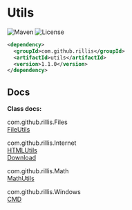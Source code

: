 # Utils 

![Maven](https://img.shields.io/maven-central/v/com.github.rillis/utils)
![License](https://img.shields.io/github/license/rillis/utils)

```xml
<dependency>
  <groupId>com.github.rillis</groupId>
  <artifactId>utils</artifactId>
  <version>1.1.0</version>
</dependency>
```

## Docs

**Class docs:**  
  
com.github.rillis.Files  
[FileUtils](https://github.com/rillis/utils/blob/master/doc/FileUtils.md)  
  
com.github.rillis.Internet  
[HTMLUtils](https://github.com/rillis/utils/blob/master/doc/HTMLUtils.md)  
[Download](https://github.com/rillis/utils/blob/master/doc/Download.md)  
  
com.github.rillis.Math  
[MathUtils](https://github.com/rillis/utils/blob/master/doc/MathUtils.md)  
  
com.github.rillis.Windows  
[CMD](https://github.com/rillis/utils/blob/master/doc/CMD.md)  